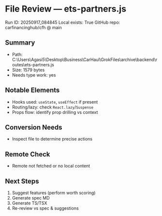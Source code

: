 # File Review — ets-partners.js
Run ID: 20250917_084845
Local exists: True
GitHub repo: carfinancinghub/cfh @ main

## Summary
- Path: C:\Users\Agasi5\Desktop\Business\CarHaul\GrokFiles\archive\backend\routes\ets-partners.js
- Size: 1579 bytes
- Needs type work: yes

## Notable Elements
- Hooks used: `useState`, `useEffect` if present
- Routing/lazy: check `React.lazy`/`Suspense`
- Props flow: identify prop drilling vs context

## Conversion Needs
- Inspect file to determine precise actions

## Remote Check
- Remote not fetched or no local content

## Next Steps
1) Suggest features (perform worth scoring)
2) Generate spec MD
3) Generate TS/TSX
4) Re-review vs spec & suggestions